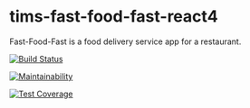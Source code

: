# tims-fast-food-fast-react4

Fast-Food-Fast is a food delivery service app for a restaurant.

[![Build Status](https://travis-ci.org/mubstimor/tims-fast-food-fast-react4.svg?branch=develop)](https://travis-ci.org/mubstimor/tims-fast-food-fast-react4)

[![Maintainability](https://api.codeclimate.com/v1/badges/4ea27430439f655e7f26/maintainability)](https://codeclimate.com/github/mubstimor/tims-fast-food-fast-react4/maintainability)

[![Test Coverage](https://api.codeclimate.com/v1/badges/4ea27430439f655e7f26/test_coverage)](https://codeclimate.com/github/mubstimor/tims-fast-food-fast-react4/test_coverage)
